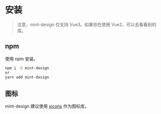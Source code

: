 <!--anchor:on-->

# 安装

> 注意，mint-design 仅支持 Vue3。如果你在使用 Vue2，可以去看看别的库。

## npm

使用 npm 安装。

```bash
npm i -D mint-design
or
yarn add mint-design
```

## 图标

mint-design 建议使用 [xicons](https://www.xicons.org) 作为图标库。

